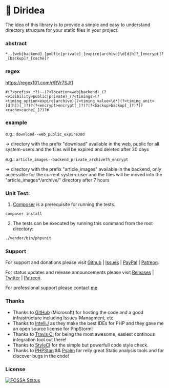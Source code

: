 
# :file_folder: Diridea

The idea of this library is to provide a simple and easy to understand directory structure for your static files in your project.

### abstract

```*--[web|backend]_[public|private]_[expire|archive]\d[d|h]?_[encrypt]?_[backup]?_[cache]?```

### regex

https://regex101.com/r/RVr7SJ/1

```#(?<prefix>.*?)--(?<location>web|backend)_(?<visibility>public|private)_(?<timings>(?<timing_option>expire|archive)(?<timing_value>\d*)(?<timing_unit>[d|h])[_]?)?(?<encrypt>encrypt[_]?)?(?<backup>backup[_]?)?(?<cache>cache[_]?)?#```

### example

e.g.: ```download--web_public_expire30d```

-> directory with the prefix "download" available in the web, public for all system-users and the files will be expired and deleted after 30 days

e.g.: ```article_images--backend_private_archive7h_encrypt```

-> directory with the prefix "article_images" available in the backend, only accessible for the current system-user and the files will be moved into the "article_images*/archive/" directory after 7 hours


### Unit Test:

1) [Composer](https://getcomposer.org) is a prerequisite for running the tests.

```
composer install
```

2) The tests can be executed by running this command from the root directory:

```bash
./vendor/bin/phpunit
```


### Support

For support and donations please visit [Github](https://github.com/voku/diridea/) | [Issues](https://github.com/voku/diridea/issues) | [PayPal](https://paypal.me/moelleken) | [Patreon](https://www.patreon.com/voku).

For status updates and release announcements please visit [Releases](https://github.com/voku/diridea/releases) | [Twitter](https://twitter.com/suckup_de) | [Patreon](https://www.patreon.com/voku/posts).

For professional support please contact [me](https://about.me/voku).

### Thanks

- Thanks to [GitHub](https://github.com) (Microsoft) for hosting the code and a good infrastructure including Issues-Managment, etc.
- Thanks to [IntelliJ](https://www.jetbrains.com) as they make the best IDEs for PHP and they gave me an open source license for PhpStorm!
- Thanks to [Travis CI](https://travis-ci.com/) for being the most awesome, easiest continous integration tool out there!
- Thanks to [StyleCI](https://styleci.io/) for the simple but powerfull code style check.
- Thanks to [PHPStan](https://github.com/phpstan/phpstan) && [Psalm](https://github.com/vimeo/psalm) for relly great Static analysis tools and for discover bugs in the code!

### License
[![FOSSA Status](https://app.fossa.io/api/projects/git%2Bgithub.com%2Fvoku%2Fdiridea.svg?type=large)](https://app.fossa.io/projects/git%2Bgithub.com%2Fvoku%2Fdiridea?ref=badge_large)
